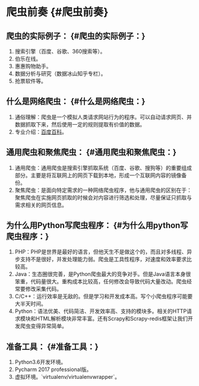 # 爬虫前奏 {#爬虫前奏}

## 爬虫的实际例子： {#爬虫的实际例子：}

1. 搜索引擎（百度、谷歌、360搜索等）。
2. 伯乐在线。
3. 惠惠购物助手。
4. 数据分析与研究（数据冰山知乎专栏）。
5. 抢票软件等。

## 什么是网络爬虫： {#什么是网络爬虫：}

1. 通俗理解：爬虫是一个模拟人类请求网站行为的程序。可以自动请求网页、并数据抓取下来，然后使用一定的规则提取有价值的数据。
2. 专业介绍：[百度百科](https://baike.baidu.com/item/网络爬虫/5162711?fr=aladdin)。

## 通用爬虫和聚焦爬虫： {#通用爬虫和聚焦爬虫：}

1. 通用爬虫：通用爬虫是搜索引擎抓取系统（百度、谷歌、搜狗等）的重要组成部分。主要是将互联网上的网页下载到本地，形成一个互联网内容的镜像备份。
2. 聚焦爬虫：是面向特定需求的一种网络爬虫程序，他与通用爬虫的区别在于：聚焦爬虫在实施网页抓取的时候会对内容进行筛选和处理，尽量保证只抓取与需求相关的网页信息。

## 为什么用Python写爬虫程序： {#为什么用python写爬虫程序：}

1. PHP：PHP是世界是最好的语言，但他天生不是做这个的，而且对多线程、异步支持不是很好，并发处理能力弱。爬虫是工具性程序，对速度和效率要求比较高。
2. Java：生态圈很完善，是Python爬虫最大的竞争对手。但是Java语言本身很笨重，代码量很大。重构成本比较高，任何修改会导致代码大量改动。爬虫经常要修改采集代码。
3. C/C++：运行效率是无敌的。但是学习和开发成本高。写个小爬虫程序可能要大半天时间。
4. Python：语法优美、代码简洁、开发效率高、支持的模块多。相关的HTTP请求模块和HTML解析模块非常丰富。还有Scrapy和Scrapy-redis框架让我们开发爬虫变得异常简单。

## 准备工具： {#准备工具：}

1. Python3.6开发环境。
2. Pycharm 2017 professional版。
3. 虚拟环境。\`virtualenv/virtualenvwrapper\`。



